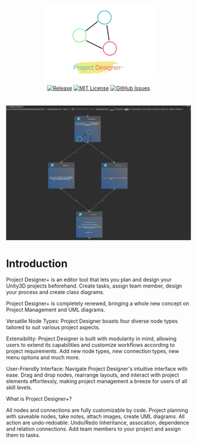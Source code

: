 <p align="center"><img width=60% src="https://github.com/furkancaglayan/Project-Designer-Plus-Plus/blob/main/images/project_designer_card.png"></p>

<div align="center">

[![Release](https://img.shields.io/github/v/release/furkancaglayan/Project-Designer-Plus-Plus)](https://choosealicense.com/licenses/mit/)
[![MIT License](https://img.shields.io/badge/License-MIT-green.svg)](https://choosealicense.com/licenses/mit/)
[![GitHub Issues](https://img.shields.io/github/issues/anfederico/clairvoyant.svg)](https://github.com/furkancaglayan/Project-Designer-Plus-Plus/issues)

</div>


<h1 align="center">
    <a href="project_designer_screen_0">
    <img src="https://github.com/furkancaglayan/Project-Designer-Plus-Plus/blob/main/images/screen_0.png">
    </a>
</h1>


<h1>Introduction</h1>

Project Designer+ is an editor tool that lets you plan and design your Unity3D projects beforehand. Create tasks, assign team member, design your process and create class diagrams.

Project Designer+ is completely renewed, bringing a whole new concept on Project Management and UML diagrams.

Versatile Node Types: Project Designer boasts four diverse node types tailored to suit various project aspects.

Extensibility: Project Designer is built with modularity in mind, allowing users to extend its capabilities and customize workflows according to project requirements. Add new node types, new connection types, new menu options and much more.

User-Friendly Interface: Navigate Project Designer's intuitive interface with ease. Drag and drop nodes, rearrange layouts, and interact with project elements effortlessly, making project management a breeze for users of all skill levels.


What is Project Designer+?

All nodes and connections are fully customizable by code.
Project planning with saveable nodes, take notes, attach images, create UML diagrams.
All action are undo-redoable.
Undo/Redo
Inheritance, assocation, dependence and relation connections.
Add team members to your project and assign them to tasks.